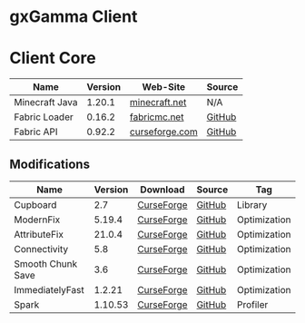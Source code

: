 # gxGamma Client

# Client Core
<!-- | Name | Version | Web-Site | Source | -->
| Name             | Version | Web-Site                                                                  | Source                                              |
| ---------------- | ------- | ------------------------------------------------------------------------- | --------------------------------------------------- |
| Minecraft Java   | 1.20.1  | [minecraft.net](https://www.minecraft.net/)                               | N/A                                                 |
| Fabric Loader    | 0.16.2  | [fabricmc.net](https://fabricmc.net/)                                     | [GitHub](https://github.com/FabricMC/fabric-loader) |
| Fabric API       | 0.92.2  | [curseforge.com](https://www.curseforge.com/minecraft/mc-mods/fabric-api) | [GitHub](https://github.com/FabricMC/fabric)        |

## Modifications
<!-- | Name | Version | [CurseForge]() | [GitHub]() | Tag | -->
| Name              | Version | Download                                                                                        | Source                                                      | Tag          |
| ----------------- | ------- | ----------------------------------------------------------------------------------------------- | ----------------------------------------------------------- | ------------ |
| Cupboard          | 2.7     | [CurseForge](https://www.curseforge.com/minecraft/mc-mods/cupboard/files/5470034)               | [GitHub](https://github.com/someaddons/cupboard)            | Library      |
| ModernFix         | 5.19.4  | [CurseForge](https://www.curseforge.com/minecraft/mc-mods/modernfix/files/5676012/)             | [GitHub](https://github.com/embeddedt/ModernFix)            | Optimization |
| AttributeFix      | 21.0.4  | [CurseForge](https://www.curseforge.com/minecraft/mc-mods/attributefix/files/4911083)           | [GitHub](https://github.com/Darkhax-Minecraft/AttributeFix) | Optimization |
| Connectivity      | 5.8     | [CurseForge](https://www.curseforge.com/minecraft/mc-mods/connectivity/files/5728629)           | [GitHub](https://github.com/someaddons/connectivity)        | Optimization |
| Smooth Chunk Save | 3.6     | [CurseForge](https://www.curseforge.com/minecraft/mc-mods/smooth-chunk-save/files/5138126)      | [GitHub](https://github.com/someaddons/smoothchunksave)     | Optimization |
| ImmediatelyFast   | 1.2.21  | [CurseForge](https://www.curseforge.com/minecraft/mc-mods/immediatelyfast/files/5672336)        | [GitHub](https://github.com/RaphiMC/ImmediatelyFast)        | Optimization |
| Spark             | 1.10.53 | [CurseForge](https://www.curseforge.com/minecraft/mc-mods/spark/files/4738953)                  | [GitHub](https://github.com/lucko/spark)                    | Profiler     |
